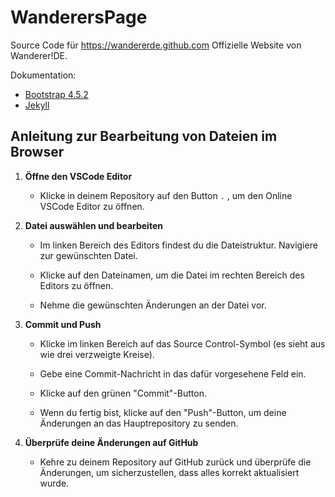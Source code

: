 # WanderersPage

Source Code für https://wandererde.github.com
Offizielle Website von Wanderer!DE. 

Dokumentation:
  - [Bootstrap 4.5.2](https://getbootstrap.com/docs/4.5/getting-started/introduction/)
  - [Jekyll](https://jekyllrb.com/docs/)

## Anleitung zur Bearbeitung von Dateien im Browser

1. **Öffne den VSCode Editor**

   - Klicke in deinem Repository auf den Button `.` , um den Online VSCode Editor zu öffnen.

2. **Datei auswählen und bearbeiten**

   - Im linken Bereich des Editors findest du die Dateistruktur. Navigiere zur gewünschten Datei.
   
   - Klicke auf den Dateinamen, um die Datei im rechten Bereich des Editors zu öffnen.
   
   - Nehme die gewünschten Änderungen an der Datei vor.

3. **Commit und Push**

   - Klicke im linken Bereich auf das Source Control-Symbol (es sieht aus wie drei verzweigte Kreise).

   - Gebe eine Commit-Nachricht in das dafür vorgesehene Feld ein.

   - Klicke auf den grünen "Commit"-Button.
   
   - Wenn du fertig bist, klicke auf den "Push"-Button, um deine Änderungen an das Hauptrepository zu senden.

5. **Überprüfe deine Änderungen auf GitHub**

   - Kehre zu deinem Repository auf GitHub zurück und überprüfe die Änderungen, um sicherzustellen, dass alles korrekt aktualisiert wurde.
